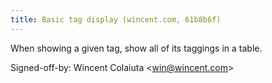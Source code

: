 ```yaml
---
title: Basic tag display (wincent.com, 61b8b6f)
---
```


When showing a given tag, show all of its taggings in a table.

Signed-off-by: Wincent Colaiuta &lt;win@wincent.com&gt;
